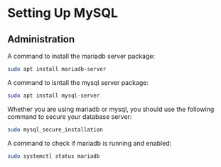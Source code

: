 # Setting Up MySQL
## Administration

A command to install the mariadb server package:
```bash
sudo apt install mariadb-server
```
A command to isntall the mysql server package:
```bash
sudo apt install mysql-server
```
Whether you are using mariadb or mysql, you should use the following command to secure your database server:
```bash
sudo mysql_secure_installation
```
A command to check if mariadb is running and enabled:
```bash
sudo systemctl status mariadb
```


